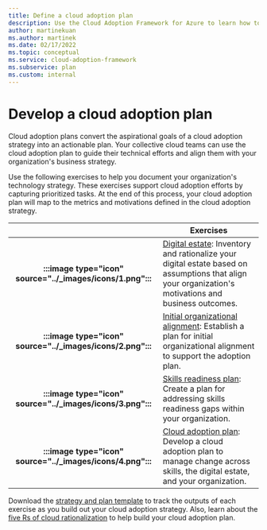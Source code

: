 ```yaml
---
title: Define a cloud adoption plan
description: Use the Cloud Adoption Framework for Azure to learn how to guide technical efforts with a defined cloud adoption plan.
author: martinekuan
ms.author: martinek
ms.date: 02/17/2022
ms.topic: conceptual
ms.service: cloud-adoption-framework
ms.subservice: plan
ms.custom: internal
---
```


# Develop a cloud adoption plan

Cloud adoption plans convert the aspirational goals of a cloud adoption strategy into an actionable plan. Your collective cloud teams can use the cloud adoption plan to guide their technical efforts and align them with your organization's business strategy.

Use the following exercises to help you document your organization's technology strategy. These exercises support cloud adoption efforts by capturing prioritized tasks. At the end of this process, your cloud adoption plan will map to the metrics and motivations defined in the cloud adoption strategy.

| |Exercises |
|:---:|---|
| **:::image type="icon" source="../_images/icons/1.png":::** | [Digital estate](../digital-estate/rationalize.md): Inventory and rationalize your digital estate based on assumptions that align your organization's motivations and business outcomes. |
|**:::image type="icon" source="../_images/icons/2.png":::** | [Initial organizational alignment](./initial-org-alignment.md): Establish a plan for initial organizational alignment to support the adoption plan. |
|**:::image type="icon" source="../_images/icons/3.png":::**| [Skills readiness plan](./adapt-roles-skills-processes.md): Create a plan for addressing skills readiness gaps within your organization. |
|**:::image type="icon" source="../_images/icons/4.png":::**| [Cloud adoption plan](./plan-intro.md): Develop a cloud adoption plan to manage change across skills, the digital estate, and your organization. |

Download the [strategy and plan template](https://raw.githubusercontent.com/microsoft/CloudAdoptionFramework/master/plan/cloud-adoption-framework-strategy-and-plan-template.docx) to track the outputs of each exercise as you build out your cloud adoption strategy. Also, learn about the [five Rs of cloud rationalization](../digital-estate/5-rs-of-rationalization.md) to help build your cloud adoption plan.
